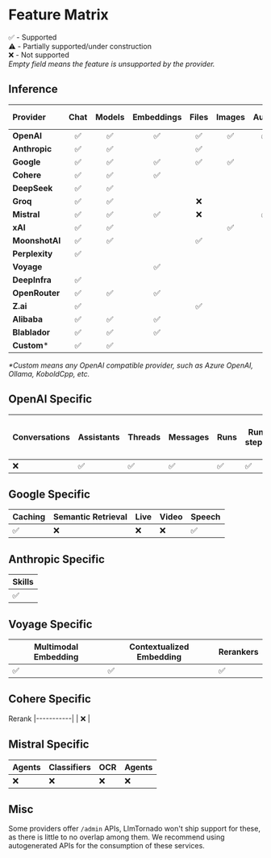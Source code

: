 # Feature Matrix

✅ - Supported  
⚠️ - Partially supported/under construction  
❌ - Not supported  
_Empty field means the feature is unsupported by the provider._

## Inference

| Provider | Chat | Models | Embeddings | Files | Images | Audio | Uploads | Moderation | Responses | Videos | Tokenize | FIM | Fine-tuning | Batch |
|:---|:---:|:---:|:---:|:---:|:---:|:---:|:---:|:---:|:---:|:---:|:---:|:---:|:---:|:---:|
| **OpenAI** | ✅ | ✅ | ✅ | ✅ | ✅ | ✅ | ✅ | ✅ | ✅ | ❌ | | | ✅ | ❌ |
| **Anthropic** | ✅ | ✅ | | ✅ | | | | | | | ❌ | | | ❌ |
| **Google** | ✅ | ✅ | ✅ | ✅ | ✅ | | | | | | | | ❌ | ❌ |
| **Cohere** | ✅ | ✅ | ✅ | | | | | | | | ❌ | | | |
| **DeepSeek** | ✅ | ✅ | | | | | | | | | | ❌ | | |
| **Groq** | ✅ | ✅ | | ❌ | | | | | | | | | | ❌ |
| **Mistral** | ✅ | ✅ | ✅ | ❌ | | ✅ | | | | | | ❌ | ❌ | ❌ |
| **xAI** | ✅ | ✅ | | | ✅ | | | | ❌ | | | | | |
| **MoonshotAI**| ✅ | ✅ | | ✅ | | | | | | | ❌ | | | |
| **Perplexity**| ✅ | | | | | | | | | | | | | |
| **Voyage** | | | ✅ | | | | | | | | | | | |
| **DeepInfra** | ✅ | | | | | | | | | | | | | |
| **OpenRouter**| ✅ | ✅ | ✅ | | | | | | | | | | | |
| **Z.ai** | ✅ | | | ✅ | | | | | | ❌ | | | | |
| **Alibaba** | ✅ | ✅ | ✅ | | | | | | | | | | | ❌ |
| **Blablador** | ✅ | ✅ | ✅ | | | | | | | | | | | |
| **Custom*** | ✅ | ✅ | | | | | | | | | | | | |

_*Custom means any OpenAI compatible provider, such as Azure OpenAI, Ollama, KoboldCpp, etc._  

## OpenAI Specific

Conversations | Assistants | Threads | Messages | Runs | Run steps | Vector stores | Vector store files | Vector store file batches | Realtime | Evals | Graders |
|----------- |-----------|------------|---------|----------|------| ---------------|-------------------|-------------------------|-----------|-----------|-----------|
| ❌ | ✅ | ✅️ | ✅️ | ✅️ | ✅️ | ✅ | ✅ | ✅  | ❌ | ❌ | ❌ |

## Google Specific

 Caching | Semantic Retrieval | Live | Video | Speech
|-----------|------------ | ------------ | ------------ | ------------ |
| ✅ | ❌ | ❌ | ❌ | ✅ |

## Anthropic Specific

 Skills |
|-----------|
| ✅ |

## Voyage Specific

 Multimodal Embedding | Contextualized Embedding | Rerankers
|-----------|------------ | ------------ |
| ✅ | ✅ | ✅ |

## Cohere Specific

 Rerank 
|-----------|
| ❌ |

## Mistral Specific

Agents | Classifiers | OCR | Agents |
| ------------ | ------------ | ------------ | ------------ |
| ❌ |  ❌ | ❌ | ❌ |

## Misc

Some providers offer `/admin` APIs, LlmTornado won't ship support for these, as there is little to no overlap among them. We recommend using autogenerated APIs for the consumption of these services.
